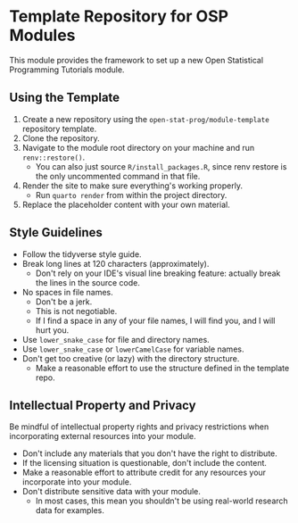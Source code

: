 # Template Repository for OSP Modules

This module provides the framework to set up a new Open Statistical Programming Tutorials module.

## Using the Template

1. Create a new repository using the `open-stat-prog/module-template` repository template.
1. Clone the repository.
1. Navigate to the module root directory on your machine and run `renv::restore()`.
   - You can also just source `R/install_packages.R`, since renv restore is the only uncommented command in that file.
1. Render the site to make sure everything's working properly.
   - Run `quarto render` from within the project directory.
1. Replace the placeholder content with your own material.

## Style Guidelines

- Follow the tidyverse style guide.
- Break long lines at 120 characters (approximately).
   - Don't rely on your IDE's visual line breaking feature: actually break the lines in the source code.
- No spaces in file names.
   - Don't be a jerk.
   - This is not negotiable.
   - If I find a space in any of your file names, I will find you, and I will hurt you.
- Use `lower_snake_case` for file and directory names.
- Use `lower_snake_case` or `lowerCamelCase` for variable names.
- Don't get too creative (or lazy) with the directory structure.
   - Make a reasonable effort to use the structure defined in the template repo.

## Intellectual Property and Privacy

Be mindful of intellectual property rights and privacy restrictions when incorporating external resources into your module.

- Don't include any materials that you don't have the right to distribute.
- If the licensing situation is questionable, don't include the content.
- Make a reasonable effort to attribute credit for any resources your incorporate into your module.
- Don't distribute sensitive data with your module.
   - In most cases, this mean you shouldn't be using real-world research data for examples.
